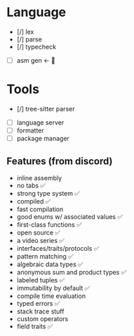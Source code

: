 # Language
- [/] lex
- [/] parse
- [/] typecheck
- [ ] asm gen <- 🕺

# Tools
- [/] tree-sitter parser
- [ ] language server
- [ ] formatter
- [ ] package manager

## Features (from discord)
- inline assembly
- no tabs ✅
- strong type system ✅
- compiled ✅
- fast compilation
- good enums w/ associated values ✅
- first-class functions ✅
- open source ✅
- a video series ✅
- interfaces/traits/protocols ✅
- pattern matching ✅
- algebraic data types ✅
- anonymous sum and product types ✅
- labeled tuples ✅
- immutability by default ✅
- compile time evaluation
- typed errors ✅
- stack trace stuff
- custom operators
- field traits ✅

